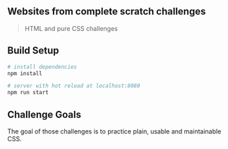 ## Websites from complete scratch challenges
> HTML and pure CSS challenges

## Build Setup

``` bash
# install dependencies
npm install

# server with hot reload at localhost:8080
npm run start

```

## Challenge Goals
The goal of those challenges is to practice plain, usable and maintainable CSS.
